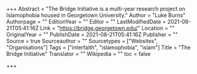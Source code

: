+++
Abstract = "The Bridge Initiative is a multi-year research project on Islamophobia housed in Georgetown University."
Author = "Luke Burns"
Authorpage = ""
EditionYear = ""
Editor = ""
LastModifiedDate = 2021-08-21T05:41:16Z
Link = "https://bridge.georgetown.edu/"
Location = ""
OriginalYear = ""
PublishDate = 2021-08-21T05:41:16Z
Publisher = ""
Source = true
Sourceauthor = ""
Sourcetypes = ["Websites", "Organisations"]
Tags = ["interfaith", "islamophobia", "islam"]
Title = "The Bridge Initiative"
Translator = ""
Wikipedia = ""
toc = false

+++

